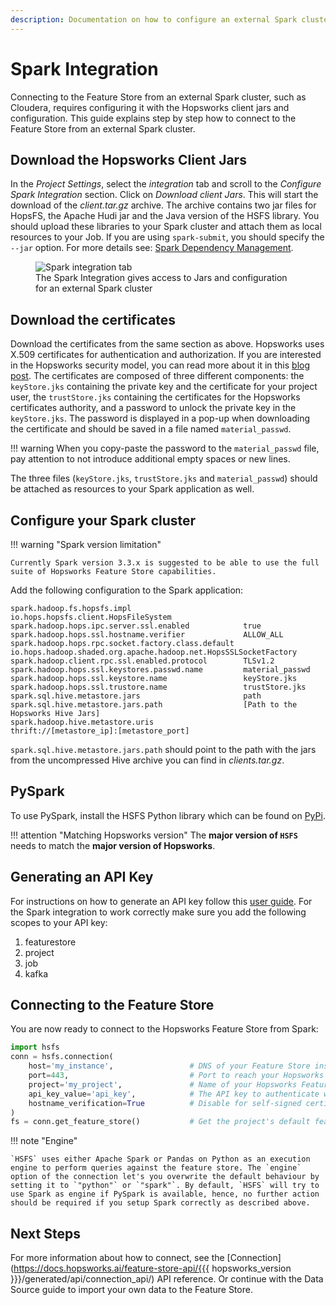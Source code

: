 ```yaml
---
description: Documentation on how to configure an external Spark cluster to read and write features from the Hopsworks Feature Store
---
```

# Spark Integration

Connecting to the Feature Store from an external Spark cluster, such as Cloudera, requires configuring it with the Hopsworks client jars and configuration. This guide explains step by step how to connect to the Feature Store from an external Spark cluster.

## Download the Hopsworks Client Jars

In the *Project Settings*, select the *integration* tab and scroll to the *Configure Spark Integration* section. Click on *Download client Jars*. This will start the download of the *client.tar.gz* archive. The archive contains two jar files for HopsFS, the Apache Hudi jar and the Java version of the HSFS library. You should upload these libraries to your Spark cluster and attach them as local resources to your Job. If you are using `spark-submit`, you should specify the `--jar` option. For more details see: [Spark Dependency Management](https://spark.apache.org/docs/latest/submitting-applications.html#advanced-dependency-management).

<p align="center">
    <figure>
        <img src="../../../assets/images/guides/integrations/spark_integration.png" alt="Spark integration tab">
        <figcaption>The Spark Integration gives access to Jars and configuration for an external Spark cluster</figcaption>
    </figure>
</p>

## Download the certificates

Download the certificates from the same section as above. Hopsworks uses X.509 certificates for authentication and authorization. If you are interested in the Hopsworks security model, you can read more about it in this [blog post](https://www.logicalclocks.com/blog/how-we-secure-your-data-with-hopsworks).
The certificates are composed of three different components: the `keyStore.jks` containing the private key and the certificate for your project user, the `trustStore.jks` containing the certificates for the Hopsworks certificates authority, and a password to unlock the private key in the `keyStore.jks`. The password is displayed in a pop-up when downloading the certificate and should be saved in a file named `material_passwd`.

!!! warning
    When you copy-paste the password to the `material_passwd` file, pay attention to not introduce additional empty spaces or new lines.

The three files (`keyStore.jks`, `trustStore.jks` and `material_passwd`) should be attached as resources to your Spark application as well.

## Configure your Spark cluster

!!! warning "Spark version limitation"

    Currently Spark version 3.3.x is suggested to be able to use the full suite of Hopsworks Feature Store capabilities.


Add the following configuration to the Spark application:

```
spark.hadoop.fs.hopsfs.impl                         io.hops.hopsfs.client.HopsFileSystem
spark.hadoop.hops.ipc.server.ssl.enabled            true
spark.hadoop.hops.ssl.hostname.verifier             ALLOW_ALL
spark.hadoop.hops.rpc.socket.factory.class.default  io.hops.hadoop.shaded.org.apache.hadoop.net.HopsSSLSocketFactory
spark.hadoop.client.rpc.ssl.enabled.protocol        TLSv1.2
spark.hadoop.hops.ssl.keystores.passwd.name         material_passwd
spark.hadoop.hops.ssl.keystore.name                 keyStore.jks
spark.hadoop.hops.ssl.trustore.name                 trustStore.jks
spark.sql.hive.metastore.jars                       path
spark.sql.hive.metastore.jars.path                  [Path to the Hopsworks Hive Jars]
spark.hadoop.hive.metastore.uris                    thrift://[metastore_ip]:[metastore_port]
```

`spark.sql.hive.metastore.jars.path` should point to the path with the jars from the uncompressed Hive archive you can find in *clients.tar.gz*.

## PySpark

To use PySpark, install the HSFS Python library which can be found on [PyPi](https://pypi.org/project/hsfs/).

!!! attention "Matching Hopsworks version"
    The **major version of `HSFS`** needs to match the **major version of Hopsworks**.

## Generating an API Key

For instructions on how to generate an API key follow this [user guide](../projects/api_key/create_api_key.md). For the Spark integration to work correctly make sure you add the following scopes to your API key:

  1. featurestore
  2. project
  3. job
  4. kafka

## Connecting to the Feature Store

You are now ready to connect to the Hopsworks Feature Store from Spark:

```python
import hsfs
conn = hsfs.connection(
    host='my_instance',                 # DNS of your Feature Store instance
    port=443,                           # Port to reach your Hopsworks instance, defaults to 443
    project='my_project',               # Name of your Hopsworks Feature Store project
    api_key_value='api_key',            # The API key to authenticate with the feature store
    hostname_verification=True          # Disable for self-signed certificates
)
fs = conn.get_feature_store()           # Get the project's default feature store
```

!!! note "Engine"

    `HSFS` uses either Apache Spark or Pandas on Python as an execution engine to perform queries against the feature store. The `engine` option of the connection let's you overwrite the default behaviour by setting it to `"python"` or `"spark"`. By default, `HSFS` will try to use Spark as engine if PySpark is available, hence, no further action should be required if you setup Spark correctly as described above.

## Next Steps

For more information about how to connect, see the [Connection](https://docs.hopsworks.ai/feature-store-api/{{{ hopsworks_version }}}/generated/api/connection_api/) API reference. Or continue with the Data Source guide to import your own data to the Feature Store.
